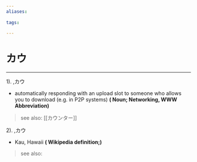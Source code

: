 ```yaml
---
aliases:
    
tags:
    
---
```


# カウ
---
1).
,カウ

- automatically responding with an upload slot to someone who allows you to download (e.g. in P2P systems)
**( Noun; Networking, WWW Abbreviation)**
> see also:  [[カウンター]]
            
2).
,カウ

- Kau, Hawaii
**( Wikipedia definition;)**
> see also: 
            